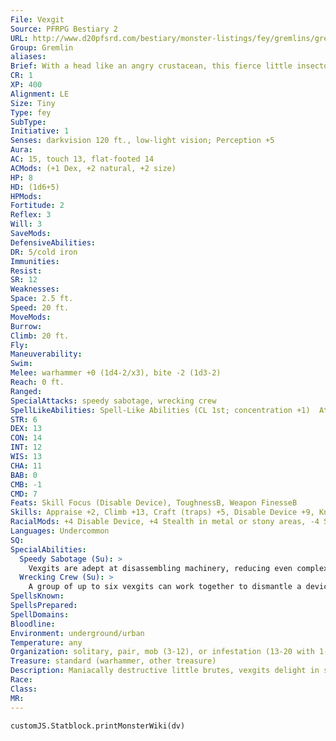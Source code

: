 ```yaml
---
File: Vexgit
Source: PFRPG Bestiary 2
URL: http://www.d20pfsrd.com/bestiary/monster-listings/fey/gremlins/gremlin-vexgit
Group: Gremlin
aliases: 
Brief: With a head like an angry crustacean, this fierce little insectoid creature clacks and rattles with a tiny but solid-looking hammer.
CR: 1
XP: 400
Alignment: LE
Size: Tiny
Type: fey
SubType: 
Initiative: 1
Senses: darkvision 120 ft., low-light vision; Perception +5
Aura: 
AC: 15, touch 13, flat-footed 14
ACMods: (+1 Dex, +2 natural, +2 size)
HP: 8
HD: (1d6+5)
HPMods: 
Fortitude: 2
Reflex: 3
Will: 3
SaveMods: 
DefensiveAbilities: 
DR: 5/cold iron
Immunities: 
Resist: 
SR: 12
Weaknesses: 
Space: 2.5 ft.
Speed: 20 ft.
MoveMods: 
Burrow: 
Climb: 20 ft.
Fly: 
Maneuverability: 
Swim: 
Melee: warhammer +0 (1d4-2/x3), bite -2 (1d3-2)
Reach: 0 ft.
Ranged: 
SpecialAttacks: speedy sabotage, wrecking crew
SpellLikeAbilities: Spell-Like Abilities (CL 1st; concentration +1)  At Will-prestidigitation  1/hour-rusting grasp, snare
STR: 6
DEX: 13
CON: 14
INT: 12
WIS: 13
CHA: 11
BAB: 0
CMB: -1
CMD: 7
Feats: Skill Focus (Disable Device), ToughnessB, Weapon FinesseB
Skills: Appraise +2, Climb +13, Craft (traps) +5, Disable Device +9, Knowledge (engineering) +2, Perception +5, Stealth +13 (+17 in metal or stony areas, +9 when moving)
RacialMods: +4 Disable Device, +4 Stealth in metal or stony areas, -4 Stealth when moving
Languages: Undercommon
SQ: 
SpecialAbilities:
  Speedy Sabotage (Su): >
    Vexgits are adept at disassembling machinery, reducing even complex devices to trash with shocking speed. When using the Disable Device skill, these gremlins treat all devices as being one category simpler for the purposes of determining how long it takes to use the skill. Thus, difficult devices count as tricky, tricky devices count as simple, and simple devices can be dismantled as a free action.
  Wrecking Crew (Su): >
    A group of up to six vexgits can work together to dismantle a device. This ability functions like the aid another action, but a single vexgit can receive help from up to five other vexgits, granting it up to a +10 bonus on its Disable Device check.
SpellsKnown: 
SpellsPrepared: 
SpellDomains: 
Bloodline: 
Environment: underground/urban
Temperature: any
Organization: solitary, pair, mob (3-12), or infestation (13-20 with 1-3 sorcerers of 1st-3rd level, 1 rogue leader of 2nd-4th level, 2-14 trained dire rats, 2-5 trained venomous snakes, and 1-3 rat swarms)
Treasure: standard (warhammer, other treasure)
Description: Maniacally destructive little brutes, vexgits delight in scrapping and sabotaging the works of larger races. The larger and more complicated the target, the better. While one of these spiteful gremlins might delight in trapping someone behind a door with a jammed lock, loosening the wheels on a carriage, or sneakily removing all the nails from a small boat, it's when groups of vexgits get together that they're truly dangerous. In such instances, the portcullis of a vexgit-infested gatehouse turns into a deadly weapon, while a clock tower becomes an avalanche of gears waiting to topple. Engineers warn apprentices of masterful constructions destroyed by these unruly gremlins, with many blaming their greatest failures on such tiny saboteurs.  Like most gremlins, vexgits prefer to live underground, but cities and the devices they find there fascinate them, often drawing mobs of the dangerous fey to sewer tunnels and abandoned warehouses.  Vexgits stand 1-1/2 feet tall and weigh approximately 16 pounds.
Race: 
Class: 
MR: 
---
```

```dataviewjs
customJS.Statblock.printMonsterWiki(dv)
```
